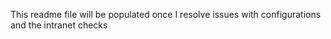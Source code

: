 This readme file will be populated once I resolve issues with configurations and the intranet checks
